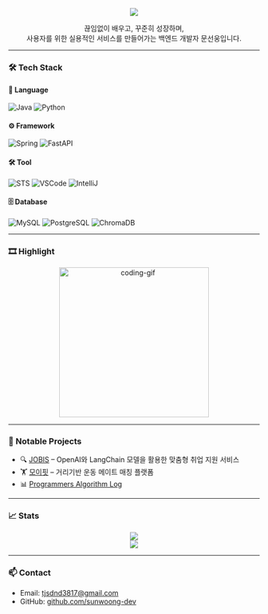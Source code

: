 <p align="center">
  <img src="https://capsule-render.vercel.app/api?type=wave&color=0:ffdde1,100:ee9ca7&height=250&section=header&text=SunWoong's%20GitHub&fontSize=35&animation=fadeIn" />
</p>


<p align="center">
  끊임없이 배우고, 꾸준히 성장하며,<br>
  사용자를 위한 실용적인 서비스를 만들어가는 백엔드 개발자 문선웅입니다.
</p>

---

### 🛠️ Tech Stack

#### 📌 Language
![Java](https://img.shields.io/badge/Java-007396?style=flat&logo=java&logoColor=white)
![Python](https://img.shields.io/badge/Python-3776AB?style=flat&logo=python&logoColor=white)

#### ⚙️ Framework
![Spring](https://img.shields.io/badge/Spring-6DB33F?style=flat&logo=spring&logoColor=white)
![FastAPI](https://img.shields.io/badge/FastAPI-009688?style=flat&logo=fastapi&logoColor=white)

#### 🛠️ Tool
![STS](https://img.shields.io/badge/STS-6DB33F?style=flat&logo=spring&logoColor=white)
![VSCode](https://img.shields.io/badge/VSCode-007ACC?style=flat&logo=visualstudiocode&logoColor=white)
![IntelliJ](https://img.shields.io/badge/IntelliJ-000000?style=flat&logo=intellijidea&logoColor=white)

#### 🗄️ Database
![MySQL](https://img.shields.io/badge/MySQL-4479A1?style=flat&logo=mysql&logoColor=white)
![PostgreSQL](https://img.shields.io/badge/PostgreSQL-336791?style=flat&logo=postgresql&logoColor=white)
![ChromaDB](https://img.shields.io/badge/ChromaDB-4A154B?style=flat&logo=none&logoColor=white)

---

### 🎞️ Highlight

<p align="center">
  <img src="https://media.giphy.com/media/qgQUggAC3Pfv687qPC/giphy.gif" width="300" alt="coding-gif"/>
</p>

---

### 📘 Notable Projects

- 🔍 [JOBIS](https://github.com/sunwoong-dev/J.O.B.I.S.) – OpenAI와 LangChain 모델을 활용한 맞춤형 취업 지원 서비스  
- 🏋️ [모이핏](https://github.com/sunwoong-dev/moyfit) – 거리기반 운동 메이트 매칭 플랫폼
- 📊 [Programmers Algorithm Log](https://github.com/sunwoong-dev/Algorithm)

---

### 📈 Stats

<p align="center">
  <img src="https://github-readme-stats.vercel.app/api?username=sunwoong-dev&show_icons=true&theme=radical" />
  <br/>
  <img src="https://github-readme-stats.vercel.app/api/top-langs/?username=sunwoong-dev&layout=compact&theme=radical" />
</p>

---

### 📫 Contact

- Email: tjsdnd3817@gmail.com
- GitHub: [github.com/sunwoong-dev](https://github.com/sunwoong-dev)
